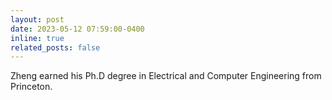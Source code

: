 ```yaml
---
layout: post
date: 2023-05-12 07:59:00-0400
inline: true
related_posts: false
---
```


Zheng earned his Ph.D degree in Electrical and Computer Engineering from Princeton.
